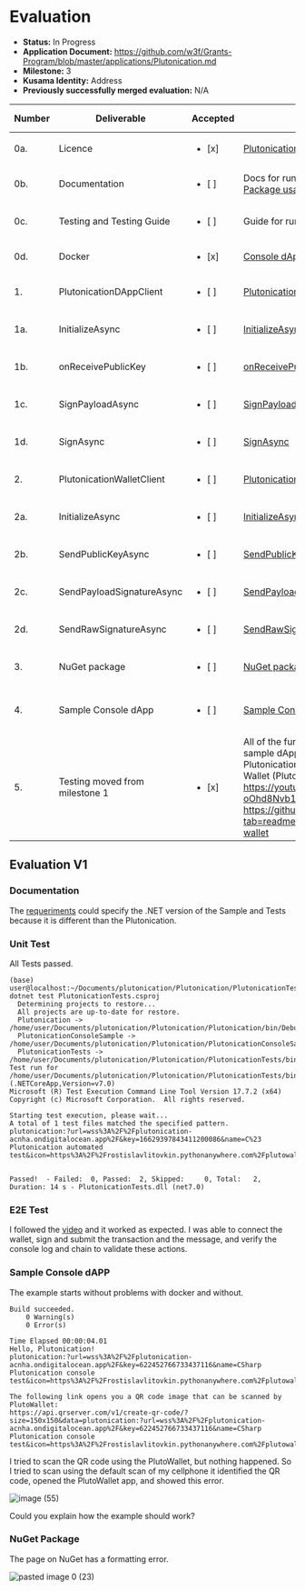 
# Evaluation

- **Status:** In Progress
- **Application Document:** https://github.com/w3f/Grants-Program/blob/master/applications/Plutonication.md
- **Milestone:** 3
- **Kusama Identity:** Address
- **Previously successfully merged evaluation:** N/A

| Number | Deliverable | Accepted | Link | Evaluation Notes |
| ------ | ----------- | -------- | ---- |----------------- |
| 0a. | Licence | <ul><li>[x] </li></ul>| [Plutonication](https://github.com/cisar2218/Plutonication/blob/grant-delivery/LICENSE) | | 
| 0b.  | Documentation | <ul><li>[ ] </li></ul>| Docs for running all codes is in the [Readme](https://github.com/cisar2218/Plutonication/blob/grant-delivery/README.md). [Package usage guide](https://plutonication-acnha.ondigitalocean.app/docs/csharp). | Not fully evaluated yet. |
| 0c. | Testing and Testing Guide | <ul><li>[ ] </li></ul>| Guide for running tests is in the [Readme](https://github.com/cisar2218/Plutonication/blob/grant-delivery/README.md). | Not fully evaluated yet. |
| 0d. | Docker | <ul><li>[x] </li></ul>| [Console dApp Sample Dockerfile](https://github.com/cisar2218/Plutonication/blob/grant-delivery/PlutonicationConsoleSample/Dockerfile) |  |
| 1. | PlutonicationDAppClient | <ul><li>[ ] </li></ul>| [PlutonicationDAppClient.cs](https://github.com/cisar2218/Plutonication/blob/grant-delivery/Plutonication/PlutonicationDAppClient.cs) | Not fully evaluated yet. |
| 1a. | InitializeAsync | <ul><li>[ ] </li></ul>| [InitializeAsync](https://github.com/cisar2218/Plutonication/blob/00c231cfa2fed8c8b436d7e41c8c2901f412300c/Plutonication/PlutonicationDAppClient.cs#L15) | Not fully evaluated yet. |
| 1b. | onReceivePublicKey | <ul><li>[ ] </li></ul>| [onReceivePublicKey](https://github.com/cisar2218/Plutonication/blob/00c231cfa2fed8c8b436d7e41c8c2901f412300c/Plutonication/PlutonicationDAppClient.cs#L17C28-L17C46) | Not fully evaluated yet. |
| 1c. | SignPayloadAsync | <ul><li>[ ] </li></ul>| [SignPayloadAsync](https://github.com/cisar2218/Plutonication/blob/00c231cfa2fed8c8b436d7e41c8c2901f412300c/Plutonication/PlutonicationAccount.cs#L91C44-L91C60) | Not fully evaluated yet. |
| 1d. | SignAsync | <ul><li>[ ] </li></ul>| [SignAsync](https://github.com/cisar2218/Plutonication/blob/00c231cfa2fed8c8b436d7e41c8c2901f412300c/Plutonication/PlutonicationAccount.cs#L66C44-L66C53) | Not fully evaluated yet. |
| 2. | PlutonicationWalletClient | <ul><li>[ ] </li></ul>| [PlutonicationWalletClient](https://github.com/cisar2218/Plutonication/blob/grant-delivery/Plutonication/PlutonicationWalletClient.cs) | Not fully evaluated yet. |
| 2a. | InitializeAsync | <ul><li>[ ] </li></ul>| [InitializeAsync](https://github.com/cisar2218/Plutonication/blob/00c231cfa2fed8c8b436d7e41c8c2901f412300c/Plutonication/PlutonicationWalletClient.cs#L31C28-L31C43) | Not fully evaluated yet. |
| 2b. | SendPublicKeyAsync | <ul><li>[ ] </li></ul>| [SendPublicKeyAsync](https://github.com/cisar2218/Plutonication/blob/00c231cfa2fed8c8b436d7e41c8c2901f412300c/Plutonication/PlutonicationWalletClient.cs#L131C35-L131C53) | Not fully evaluated yet. |
| 2c. | SendPayloadSignatureAsync | <ul><li>[ ] </li></ul>| [SendPayloadSignatureAsync](https://github.com/cisar2218/Plutonication/blob/00c231cfa2fed8c8b436d7e41c8c2901f412300c/Plutonication/PlutonicationWalletClient.cs#L149C34-L149C59) | Not fully evaluated yet. |
| 2d. | SendRawSignatureAsync | <ul><li>[ ] </li></ul>| [SendRawSignatureAsync](https://github.com/cisar2218/Plutonication/blob/00c231cfa2fed8c8b436d7e41c8c2901f412300c/Plutonication/PlutonicationWalletClient.cs#L167C34-L167C55) | Not fully evaluated yet. |
| 3. | NuGet package | <ul><li>[ ] </li></ul>| [NuGet package](https://www.nuget.org/packages/Plutonication/) | Has a formatting error |
| 4. | Sample Console dApp | <ul><li>[ ] </li></ul>| [Sample Console dApp](https://github.com/cisar2218/Plutonication/tree/grant-delivery/PlutonicationConsoleSample) | Can't scan the QR code with success. |
| 5. | Testing moved from milestone 1 | <ul><li>[x] </li></ul>| All of the functions end-to-end tested with a sample dApp written in typescript (with Plutonication and Polkadot.js api) and a sample Wallet (PlutoWallet). Showcase video: https://youtu.be/lVVcgNs7KRk?si=r-oOhd8Nvb1m0ysQ. Guide for running: https://github.com/RostislavLitovkin/Plutonication?tab=readme-ov-file#e2e-testing-with-pluto-wallet |  |


## Evaluation V1

### Documentation

The [requeriments](https://github.com/cisar2218/Plutonication/blob/grant-delivery/README.md#requirements) could specify the .NET version of the Sample and Tests because it is different than the Plutonication.

### Unit Test

All Tests passed.

```
(base) user@localhost:~/Documents/plutonication/Plutonication/PlutonicationTests$ dotnet test PlutonicationTests.csproj
  Determining projects to restore...
  All projects are up-to-date for restore.
  Plutonication -> /home/user/Documents/plutonication/Plutonication/Plutonication/bin/Debug/net6.0/Plutonication.dll
  PlutonicationConsoleSample -> /home/user/Documents/plutonication/Plutonication/PlutonicationConsoleSample/bin/Debug/net7.0/PlutonicationConsoleSample.dll
  PlutonicationTests -> /home/user/Documents/plutonication/Plutonication/PlutonicationTests/bin/Debug/net7.0/PlutonicationTests.dll
Test run for /home/user/Documents/plutonication/Plutonication/PlutonicationTests/bin/Debug/net7.0/PlutonicationTests.dll (.NETCoreApp,Version=v7.0)
Microsoft (R) Test Execution Command Line Tool Version 17.7.2 (x64)
Copyright (c) Microsoft Corporation.  All rights reserved.

Starting test execution, please wait...
A total of 1 test files matched the specified pattern.
plutonication:?url=wss%3A%2F%2Fplutonication-acnha.ondigitalocean.app%2F&key=16629397843411200086&name=C%23 Plutonication automated test&icon=https%3A%2F%2Frostislavlitovkin.pythonanywhere.com%2Fplutowalleticonwhite


Passed!  - Failed:  0, Passed:  2, Skipped:     0, Total:   2, Duration: 14 s - PlutonicationTests.dll (net7.0)
```

### E2E Test

I followed the [video](https://youtu.be/lVVcgNs7KRk?si=r-oOhd8Nvb1m0ysQ) and it worked as expected. I was able to connect the wallet, sign and submit the transaction and the message, and verify the console log and chain to validate these actions. 

### Sample Console dAPP

The example starts without problems with docker and without.

```
Build succeeded.
    0 Warning(s)
    0 Error(s)

Time Elapsed 00:00:04.01
Hello, Plutonication!
plutonication:?url=wss%3A%2F%2Fplutonication-acnha.ondigitalocean.app%2F&key=622452766733437116&name=CSharp Plutonication console test&icon=https%3A%2F%2Frostislavlitovkin.pythonanywhere.com%2Fplutowalleticonwhite

The following link opens you a QR code image that can be scanned by PlutoWallet:
https://api.qrserver.com/v1/create-qr-code/?size=150x150&data=plutonication:?url=wss%3A%2F%2Fplutonication-acnha.ondigitalocean.app%2F&key=622452766733437116&name=CSharp Plutonication console test&icon=https%3A%2F%2Frostislavlitovkin.pythonanywhere.com%2Fplutowalleticonwhite
```

I tried to scan the QR code using the PlutoWallet, but nothing happened. So I tried to scan using the default scan of my cellphone it identified the QR code, opened the PlutoWallet app, and showed this error. 

![image (55)](https://github.com/dsm-w3f/Grant-Milestone-Delivery/assets/112647953/50c36584-e053-412a-860f-6759d27272f3)


Could you explain how the example should work?

### NuGet Package

The page on NuGet has a formatting error.

![pasted image 0 (23)](https://github.com/dsm-w3f/Grant-Milestone-Delivery/assets/112647953/de80c141-ae88-4f56-8dd4-2a2fc35479bf)


